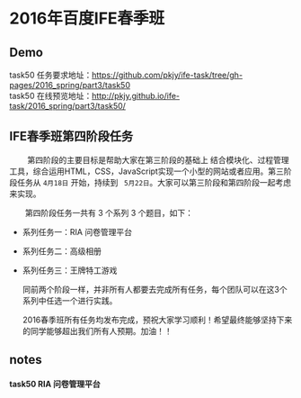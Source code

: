 # 2016年百度IFE春季班
## Demo 
task50 任务要求地址：<https://github.com/pkjy/ife-task/tree/gh-pages/2016_spring/part3/task50><br>
task50 在线预览地址：<http://pkjy.github.io/ife-task/2016_spring/part3/task50/>

## IFE春季班第四阶段任务 

　　 第四阶段的主要目标是帮助大家在第三阶段的基础上 结合模块化、过程管理工具，综合运用HTML，CSS，JavaScript实现一个小型的网站或者应用。第三阶段任务从 `4月18日` 开始，持续到 ` 5月22日`。大家可以第三阶段和第四阶段一起考虑来实现。

　　第四阶段任务一共有 3 个系列 3 个题目，如下：
* 系列任务一：RIA 问卷管理平台

* 系列任务二：高级相册

* 系列任务三：王牌特工游戏



    同前两个阶段一样，并非所有人都要去完成所有任务，每个团队可以在这3个系列中任选一个进行实践。

    2016春季班所有任务均发布完成，预祝大家学习顺利！希望最终能够坚持下来的同学能够超出我们所有人预期。加油！！

## notes

#### task50 RIA 问卷管理平台